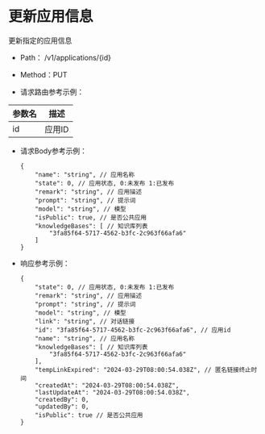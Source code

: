 # 更新应用信息

更新指定的应用信息

- Path： /v1/applications/{id}

- Method：PUT

- 请求路由参考示例：

|参数名      |描述 |
|----------- |----------- |
|id  |应用ID |

- 请求Body参考示例：

    ```
    {
        "name": "string", // 应用名称
        "state": 0, // 应用状态, 0:未发布 1:已发布
        "remark": "string", // 应用描述
        "prompt": "string", // 提示词
        "model": "string", // 模型
        "isPublic": true, // 是否公共应用
        "knowledgeBases": [ // 知识库列表
            "3fa85f64-5717-4562-b3fc-2c963f66afa6"
        ]
    }
    ```

- 响应参考示例：

    ```
    {
        "state": 0, // 应用状态, 0:未发布 1:已发布
        "remark": "string", // 应用描述
        "prompt": "string", // 提示词
        "model": "string", // 模型
        "link": "string", // 对话链接
        "id": "3fa85f64-5717-4562-b3fc-2c963f66afa6", // 应用id
        "name": "string", // 应用名称
        "knowledgeBases": [ // 知识库列表
            "3fa85f64-5717-4562-b3fc-2c963f66afa6"
        ],
        "tempLinkExpired": "2024-03-29T08:00:54.038Z", // 匿名链接终止时间
        "createdAt": "2024-03-29T08:00:54.038Z",
        "lastUpdateAt": "2024-03-29T08:00:54.038Z",
        "createdBy": 0,
        "updatedBy": 0,
        "isPublic": true // 是否公共应用
    }
    ```